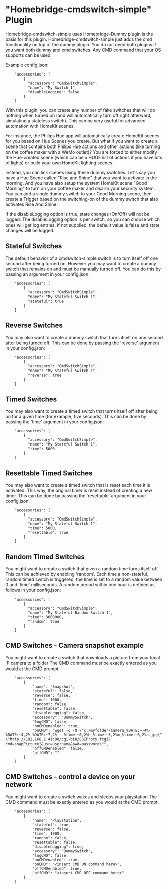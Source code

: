 # "Homebridge-cmdswitch-simple" Plugin


Homebridge-cmdswitch-simple uses Homebridge-Dummy plugin is the basis for this plugin.  Homebridge-cmdswitch-simple just adds the cmd functionality on top of the dummy plugin.  You do not need both plugins if you want both dummy and cmd switches. Any CMD command that your OS supports can be used.


Example config.json:

```
    "accessories": [
        {
          "accessory": "CmdSwitchSimple",
          "name": "My Switch 1",
          "disableLogging": false
        }
    ]

```

With this plugin, you can create any number of fake switches that will do nothing when turned on (and will automatically turn off right afterward, simulating a stateless switch). This can be very useful for advanced automation with HomeKit scenes.

For instance, the Philips Hue app will automatically create HomeKit scenes for you based on Hue Scenes you create. But what if you want to create a scene that contains both Philips Hue actions and other actions (like turning on the coffee maker with a WeMo outlet)? You are forced to either modify the Hue-created scene (which can be a HUGE list of actions if you have lots of lights) or build your own HomeKit lighting scenes.

Instead, you can link scenes using these dummy switches. Let's say you have a Hue Scene called "Rise and Shine" that you want to activate in the morning. And you have also setup the system HomeKit scene "Good Morning" to turn on your coffee maker and disarm your security system. You can add a single dummy switch to your Good Morning scene, then create a Trigger based on the switching-on of the dummy switch that also activates Rise And Shine.

If the disableLogging option is true, state changes (On/Off) will not be logged. The disableLogging option is per switch, so you can choose which ones will get log entries. If not supplied, the default value is false and state changes will be logged.

## Stateful Switches

The default behavior of a cmdswitch-simple switch is to turn itself off one second after being turned on. However you may want to create a dummy switch that remains on and must be manually turned off. You can do this by passing an argument in your config.json:

```
    "accessories": [
        {
          "accessory": "CmdSwitchSimple",
          "name": "My Stateful Switch 1",
          "stateful": true
        }
    ]

```

## Reverse Switches

You may also want to create a dummy switch that turns itself on one second after being turned off. This can be done by passing the 'reverse' argument in your config.json:

```
    "accessories": [
        {
          "accessory": "CmdSwitchSimple",
          "name": "My Stateful Switch 1",
          "reverse": true
        }
    ]

```

## Timed Switches

You may also want to create a timed switch that turns itself off after being on for a given time (for example, five seconds). This can be done by passing the 'time' argument in your config.json:

```
    "accessories": [
        {
          "accessory": "CmdSwitchSimple",
          "name": "My Stateful Switch 1",
          "time": 5000
        }
    ]

```

## Resettable Timed Switches

You may also want to create a timed switch that is reset each time it is activated. This way, the original timer is reset instead of creating a new timer.
This can be done by passing the 'resettable' argument in your config.json:

```
    "accessories": [
        {
          "accessory": "CmdSwitchSimple",
          "name": "My Stateful Switch 1",
          "time": 5000,
          "resettable": true
        }
    ]

```

## Random Timed Switches

You might want to create a switch that given a random time turns itself off.
This can be achieved by enabling 'random'.
Each time a non-stateful, random timed switch is triggered, the time is set to a random value between 0 and 'time' milliseconds.
A random period within one hour is defined as follows in your config.json:

```
    "accessories": [
        {
          "accessory": "CmdSwitchSimple",
          "name": "My Stateful Random Switch 1",
          "time": 3600000,
          "random": true
        }
    ]

```

## CMD Switches - Camera snapshot example

You might want to create a switch that downloads a picture from your local IP camera to a folder
The CMD command must be exactly entered as you would at the CMD prompt.

```
    "accessories": [
        {
            "name": "Snapshot",
            "stateful": false,
            "reverse": false,
            "time": 1000,
            "random": false,
            "resettable": false,
            "disableLogging": false,
            "accessory": "DummySwitch",
            "logCMD": false,
            "onCMDenabled": true,
            "onCMD": "wget -q -O \"c:/myfolder/Camera_%DATE:~-4%-%DATE:~4,2%-%DATE:~7,2%---%time:~0,2%h_%time:~3,2%m_%time:~6,2%s.jpg\" \"http://192.168.1.41:88/cgi-bin/CGIProxy.fcgi?cmd=snapPicture2&usr=username&pwd=password\"",
            "offCMDenabled": false,
            "offCMD": ""
        }
    ]

```

## CMD Switches - control a device on your network

You might want to create a switch wakes and sleeps your playstation
The CMD command must be exactly entered as you would at the CMD prompt.


```
    "accessories": [
        {
            "name": "Playstation",
            "stateful": true,
            "reverse": false,
            "time": 1000,
            "random": false,
            "resettable": false,
            "disableLogging": true,
            "accessory": "DummySwitch",
            "logCMD": false,
            "onCMDenabled": true,
            "onCMD": "<insert CMD ON command here>",
            "offCMDenabled": true,
            "offCMD": "<insert CMD OFF command here>"
        }
    ]

```